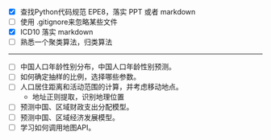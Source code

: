 - [x] 查找Python代码规范 EPE8，落实 PPT 或者 markdown
- [ ] 使用 .gitignore来忽略某些文件
- [x] ICD10   落实 markdown
- [ ] 熟悉一个聚类算法，归类算法

----

- [ ] 中国人口年龄性别分布，中国人口年龄性别预测。
- [ ] 如何确定抽样的比例，选择哪些参数。
- [ ] 人口居住距离和活动范围的计算，并考虑移动地点。
  - 地址正则提取，识别地理位置
- [ ] 预测中国、区域财政支出分配模型。
- [ ] 预测中国、区域经济发展模型。
- [ ] 学习如何调用地图API。